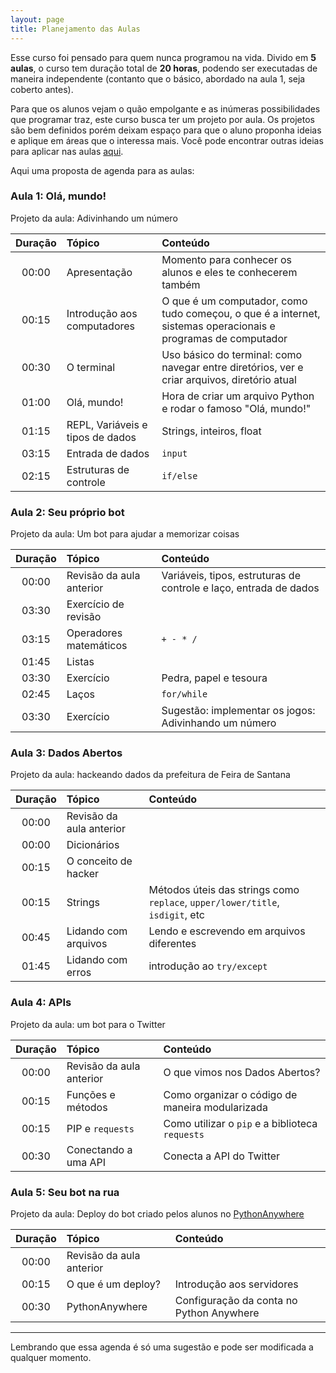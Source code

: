 ```yaml
---
layout: page
title: Planejamento das Aulas
---
```


Esse curso foi pensado para quem nunca programou na vida.
Divido em **5 aulas**, o curso tem duração total de **20 horas**,
podendo ser executadas de maneira independente (contanto que
o básico, abordado na aula 1, seja coberto antes).

Para que os alunos vejam o quão empolgante e as inúmeras
possibilidades que programar traz, este curso busca ter um projeto
por aula. Os projetos são bem definidos porém deixam espaço para
que o aluno proponha ideias e aplique em áreas que o interessa mais.
Você pode encontrar outras ideias para aplicar nas aulas [aqui](/pages/ideias/).

Aqui uma proposta de agenda para as aulas:

### Aula 1: Olá, mundo!

Projeto da aula: Adivinhando um número

| Duração     | Tópico          | Conteúdo  |
| :---------: | :------------- | :----- |
| 00:00       | Apresentação  | Momento para conhecer os alunos e eles te conhecerem também |
| 00:15       | Introdução aos computadores | O que é um computador, como tudo começou, o que é a internet, sistemas operacionais e programas de computador |
| 00:30       | O terminal | Uso básico do terminal: como navegar entre diretórios, ver e criar arquivos, diretório atual |
| 01:00       | Olá, mundo! | Hora de criar um arquivo Python e rodar o famoso "Olá, mundo!" |
| 01:15       | REPL, Variáveis e tipos de dados | Strings, inteiros, float |
| 03:15       | Entrada de dados | `input` |
| 02:15       | Estruturas de controle | `if/else` |

### Aula 2: Seu próprio bot

Projeto da aula: Um bot para ajudar a memorizar coisas

| Duração     | Tópico          | Conteúdo  |
| :---------: | :------------- | :----- |
| 00:00       | Revisão da aula anterior | Variáveis, tipos, estruturas de controle e laço, entrada de dados |
| 03:30       | Exercício de revisão |  |
| 03:15       | Operadores matemáticos | `+ - * /` |
| 01:45       | Listas |  |
| 03:30       | Exercício | Pedra, papel e tesoura |
| 02:45       | Laços | `for/while` |
| 03:30       | Exercício | Sugestão: implementar os jogos: Adivinhando um número |

### Aula 3: Dados Abertos

Projeto da aula: hackeando dados da prefeitura de Feira de Santana

| Duração     | Tópico          | Conteúdo  |
| :---------: | :------------- | :----- |
| 00:00       | Revisão da aula anterior |  |
| 00:00       | Dicionários |  |
| 00:15       | O conceito de hacker |  |
| 00:15       | Strings | Métodos úteis das strings como `replace`, `upper/lower/title`, `isdigit`, etc |
| 00:45       | Lidando com arquivos | Lendo e escrevendo em arquivos diferentes |
| 01:45       | Lidando com erros    | introdução ao `try/except` |

### Aula 4: APIs

Projeto da aula: um bot para o Twitter

| Duração     | Tópico          | Conteúdo  |
| :---------: | :------------- | :----- |
| 00:00       | Revisão da aula anterior | O que vimos nos Dados Abertos? |
| 00:15       | Funções e métodos | Como organizar o código de maneira modularizada |
| 00:15       | PIP e `requests` | Como utilizar o `pip` e a biblioteca `requests` |
| 00:30       | Conectando a uma API | Conecta a API do Twitter |

### Aula 5: Seu bot na rua

Projeto da aula: Deploy do bot criado pelos alunos no [PythonAnywhere](https://www.pythonanywhere.com/)

| Duração     | Tópico          | Conteúdo  |
| :---------: | :------------- | :----- |
| 00:00       | Revisão da aula anterior |  |
| 00:15       | O que é um deploy? | Introdução aos servidores |
| 00:30       | PythonAnywhere | Configuração da conta no Python Anywhere |

---

Lembrando que essa agenda é só uma sugestão e pode ser modificada a qualquer momento.

